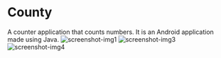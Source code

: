 # County
A counter application that counts numbers. It is an Android
application made using Java.
![screenshot-img1](https://github.com/Yasht0501/County/assets/77424740/f05561b0-9b54-4df4-ab50-ce50186cc5f8)
![screenshot-img3](https://github.com/Yasht0501/County/assets/77424740/12c92018-a293-4823-8f6c-f82416130d2c)
![screenshot-img4](https://github.com/Yasht0501/County/assets/77424740/48c38651-7a00-48b8-9a78-c1e29668f0a2)
